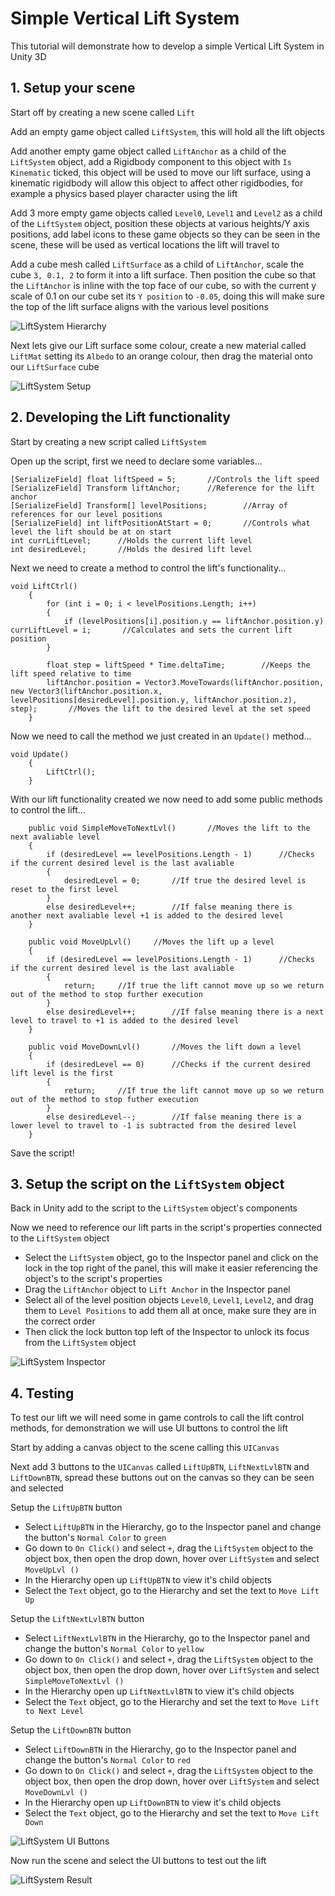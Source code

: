 # Simple Vertical Lift System
This tutorial will demonstrate how to develop a simple Vertical Lift System in Unity 3D

## 1. Setup your scene

Start off by creating a new scene called `Lift`

Add an empty game object called `LiftSystem`, this will hold all the lift objects

Add another empty game object called `LiftAnchor` as a child of the `LiftSystem` object, add a Rigidbody component to this object with `Is Kinematic` ticked, this object will be used to move our lift surface, using a kinematic rigidbody will allow this object to affect other rigidbodies, for example a physics based player character using the lift

Add 3 more empty game objects called `Level0`, `Level1` and `Level2` as a child of the `LiftSystem` object, position these objects at various heights/Y axis positions, add label icons to these game objects so they can be seen in the scene, these will be used as vertical locations the lift will travel to

Add a cube mesh called `LiftSurface` as a child of `LiftAnchor`, scale the cube `3, 0.1, 2` to form it into a lift surface. Then position the cube so that the `LiftAnchor` is inline with the top face of our cube, so with the current y scale of 0.1 on our cube set its `Y position` to `-0.05`, doing this will make sure the top of the lift surface aligns with the various level positions

![LiftSystem Hierarchy](https://user-images.githubusercontent.com/79928221/149210721-503005bf-bca1-4c92-9644-516958d3e93e.png)


Next lets give our Lift surface some colour, create a new material called `LiftMat` setting its `Albedo` to an orange colour, then drag the material onto our `LiftSurface` cube

![LiftSystem Setup](https://user-images.githubusercontent.com/79928221/149210739-dc9dee33-a789-47b0-af57-934abc8edfe1.png)

## 2. Developing the Lift functionality

Start by creating a new script called `LiftSystem`

Open up the script, first we need to declare some variables...
```
[SerializeField] float liftSpeed = 5;		//Controls the lift speed
[SerializeField] Transform liftAnchor;		//Reference for the lift anchor
[SerializeField] Transform[] levelPositions;		//Array of references for our level positions
[SerializeField] int liftPositionAtStart = 0;		//Controls what level the lift should be at on start
int currLiftLevel;		//Holds the current lift level
int desiredLevel;		//Holds the desired lift level
```

Next we need to create a method to control the lift's functionality...
```
void LiftCtrl()
    {
        for (int i = 0; i < levelPositions.Length; i++)
        {
            if (levelPositions[i].position.y == liftAnchor.position.y) currLiftLevel = i;		//Calculates and sets the current lift position
        }

        float step = liftSpeed * Time.deltaTime;		//Keeps the lift speed relative to time
        liftAnchor.position = Vector3.MoveTowards(liftAnchor.position, new Vector3(liftAnchor.position.x, levelPositions[desiredLevel].position.y, liftAnchor.position.z), step);		//Moves the lift to the desired level at the set speed
    }
```

Now we need to call the method we just created in an `Update()` method...
```
void Update()
    {
        LiftCtrl();
    }
```

With our lift functionality created we now need to add some public methods to control the lift...
```
    public void SimpleMoveToNextLvl()		//Moves the lift to the next avaliable level
    {
        if (desiredLevel == levelPositions.Length - 1)		//Checks if the current desired level is the last avaliable
        {
            desiredLevel = 0;		//If true the desired level is reset to the first level
        }
        else desiredLevel++;		//If false meaning there is another next avaliable level +1 is added to the desired level
    }
		
    public void MoveUpLvl()		//Moves the lift up a level
    {
        if (desiredLevel == levelPositions.Length - 1)		//Checks if the current desired level is the last avaliable
        {
            return;		//If true the lift cannot move up so we return out of the method to stop further execution
        }
        else desiredLevel++;		//If false meaning there is a next level to travel to +1 is added to the desired level
    }
		
    public void MoveDownLvl()		//Moves the lift down a level
    {
        if (desiredLevel == 0)		//Checks if the current desired lift level is the first
        {
            return;		//If true the lift cannot move up so we return out of the method to stop futher execution
        }
        else desiredLevel--;		//If false meaning there is a lower level to travel to -1 is subtracted from the desired level
    }
```

Save the script!

## 3. Setup the script on the `LiftSystem` object

Back in Unity add to the script to the `LiftSystem` object's components

Now we need to reference our lift parts in the script's properties connected to the `LiftSystem` object
- Select the `LiftSystem` object, go to the Inspector panel and click on the lock in the top right of the panel, this will make it easier referencing the object's to the script's properties
- Drag the `LiftAnchor` object to `Lift Anchor` in the Inspector panel
- Select all of the level position objects `Level0`, `Level1`, `Level2`, and drag them to `Level Positions` to add them all at once, make sure they are in the correct order
- Then click the lock button top left of the Inspector to unlock its focus from the `LiftSystem` object

![LiftSystem Inspector](https://user-images.githubusercontent.com/79928221/149210806-053eb2d2-97cc-415f-891c-68d2f8be5f2e.png)

## 4. Testing

To test our lift we will need some in game controls to call the lift control methods, for demonstration we will use UI buttons to control the lift

Start by adding a canvas object to the scene calling this `UICanvas`

Next add 3 buttons to the `UICanvas` called `LiftUpBTN`, `LiftNextLvlBTN` and `LiftDownBTN`, spread these buttons out on the canvas so they can be seen and selected

Setup the `LiftUpBTN` button
- Select `LiftUpBTN` in the Hierarchy, go to the Inspector panel and change the button's `Normal Color` to `green`
- Go down to `On Click()` and select `+`, drag the `LiftSystem` object to the object box, then open the drop down, hover over `LiftSystem` and select `MoveUpLvl ()`
- In the Hierarchy open up `LiftUpBTN` to view it's child objects
- Select the `Text` object, go to the Hierarchy and set the text to `Move Lift Up`

Setup the `LiftNextLvlBTN` button
- Select `LiftNextLvlBTN` in the Hierarchy, go to the Inspector panel and change the button's `Normal Color` to `yellow`
- Go down to `On Click()` and select `+`, drag the `LiftSystem` object to the object box, then open the drop down, hover over `LiftSystem` and select `SimpleMoveToNextLvl ()`
- In the Hierarchy open up `LiftNextLvlBTN` to view it's child objects
- Select the `Text` object, go to the Hierarchy and set the text to `Move Lift to Next Level`

Setup the `LiftDownBTN` button
- Select `LiftDownBTN` in the Hierarchy, go to the Inspector panel and change the button's `Normal Color` to `red`
- Go down to `On Click()` and select `+`, drag the `LiftSystem` object to the object box, then open the drop down, hover over `LiftSystem` and select `MoveDownLvl ()`
- In the Hierarchy open up `LiftDownBTN` to view it's child objects
- Select the `Text` object, go to the Hierarchy and set the text to `Move Lift Down`

![LiftSystem UI Buttons](https://user-images.githubusercontent.com/79928221/149210774-58594457-143b-4b93-9d19-cc17ccf44d82.png)

Now run the scene and select the UI buttons to test out the lift

![LiftSystem Result](https://user-images.githubusercontent.com/79928221/149211469-c1e89e93-e829-4a59-a687-adeef6f1623c.gif)
